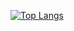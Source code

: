 [![Top Langs](https://github-readme-stats.vercel.app/api/top-langs/?username=panthervsanyone&layout=compact)](https://github.com/anuraghazra/github-readme-stats)
